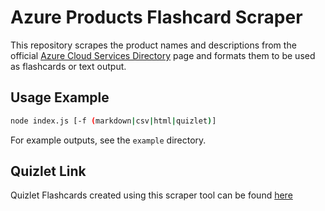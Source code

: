 # Azure Products Flashcard Scraper

This repository scrapes the product names and descriptions from the official [Azure Cloud Services Directory](https://azure.microsoft.com/en-us/services/) page and formats them to be used as flashcards or text output.

## Usage Example

```bash
node index.js [-f (markdown|csv|html|quizlet)]
```

For example outputs, see the `example` directory.

## Quizlet Link

Quizlet Flashcards created using this scraper tool can be found [here](https://quizlet.com/407316883/azure-services-v20190525-flash-cards/)